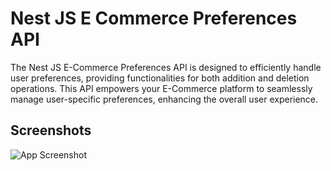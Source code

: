 
# Nest JS E Commerce Preferences API

The Nest JS E-Commerce Preferences API is designed to efficiently handle user preferences, providing functionalities for both addition and deletion operations. This API empowers your E-Commerce platform to seamlessly manage user-specific preferences, enhancing the overall user experience.

## Screenshots

![App Screenshot](https://i.imgur.com/ReyWTMP.png)

